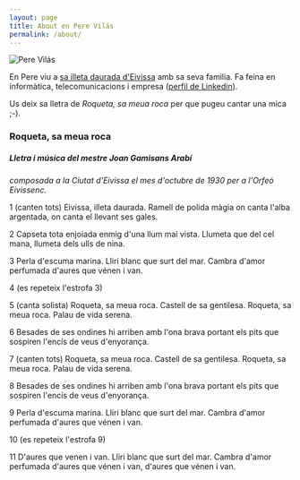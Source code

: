 ```yaml
---
layout: page
title: About en Pere Vilás
permalink: /about/
---
```


![Pere Vilás](https://s.gravatar.com/avatar/18850e39781804e81fe98de693a22732?s=80)

En Pere viu a [sa illeta daurada d'Eivissa](https://ca.wikipedia.org/wiki/Illa_d%27Eivissa) amb sa seva familia. Fa feina en informàtica, telecomunicacions i empresa ([perfil de Linkedin](https://es.linkedin.com/in/pvilas)).

Us deix sa lletra de *Roqueta, sa meua roca* per que pugeu cantar una mica ;-).

### Roqueta, sa meua roca

##### Lletra i música del mestre Joan Gamisans Arabí
_composada a la Ciutat d'Eivissa el mes d'octubre de 1930 
per a l'Orfeó Eivissenc._

1 
(canten tots)
Eivissa, illeta daurada.
Ramell de polida màgia
on canta l'alba argentada,
on canta el llevant ses gales.


2
Capseta tota enjoiada
enmig d'una llum mai vista.
Llumeta que del cel mana,
llumeta dels ulls de nina.


3
Perla d'escuma marina.
Lliri blanc que surt del mar.
Cambra d'amor perfumada
d'aures que vénen i van.

4 (es repeteix l'estrofa 3)

5 (canta solista)
Roqueta, sa meua roca.
Castell de sa gentilesa.
Roqueta, sa meua roca.
Palau de vida serena.


6
Besades de ses ondines
hi arriben amb l'ona brava
portant els pits que sospiren
l'encís de veus d'enyorança.

7 (canten tots)
Roqueta, sa meua roca.
Castell de sa gentilesa.
Roqueta, sa meua roca.
Palau de vida serena.


8
Besades de ses ondines
hi arriben amb l'ona brava
portant els pits que sospiren
l'encís de veus d'enyorança.


9
Perla d'escuma marina.
Lliri blanc que surt del mar.
Cambra d'amor perfumada
d'aures que vénen i van.

10 (es repeteix l'estrofa 9)

11
D'aures que venen i van.
Lliri blanc que surt del mar.
Cambra d'amor perfumada
d'aures que vénen i van,
d'aures que vénen i van.
